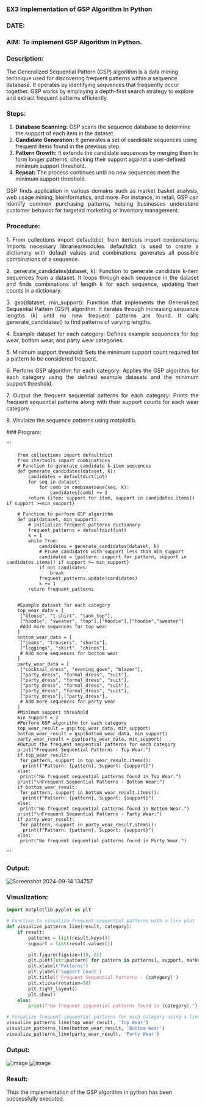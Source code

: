 ### EX3 Implementation of GSP Algorithm In Python
### DATE: 
### AIM: To implement GSP Algorithm In Python.
### Description:
The Generalized Sequential Pattern (GSP) algorithm is a data mining technique used for discovering frequent patterns within a sequence database. It operates by identifying sequences that frequently occur together. GSP works by employing a depth-first search strategy to explore and extract frequent patterns efficiently.
### Steps:
1. <strong>Database Scanning:</strong> GSP scans the sequence database to determine the support of each item in the dataset.
2. <strong>Candidate Generation:</strong> It generates a set of candidate sequences using frequent items found in the previous step.
3. <strong>Pattern Growth:</strong> It extends the candidate sequences by merging them to form longer patterns, checking their support against a user-defined minimum support threshold.
4. <strong>Repeat:</strong> The process continues until no new sequences meet the minimum support threshold.
<p align="justify">
GSP finds application in various domains such as market basket analysis, web usage mining, bioinformatics, and more. For instance, in retail, GSP can identify common purchasing patterns, helping businesses understand customer behavior for targeted marketing or inventory management.
</p>

### Procedure:
<p align="justify">
1. From collections import defaultdict, from itertools import combinations: Imports necessary libraries/modules. defaultdict is
used to create a dictionary with default values and combinations generates all possible combinations of a sequence.</p>
<p align="justify">
2. generate_candidates(dataset, k): Function to generate candidate k-item sequences from a dataset. It loops through each sequence in the
dataset and finds combinations of length k for each sequence, updating their counts in a dictionary.</p>
<p align="justify">
3. gsp(dataset, min_support): Function that implements the Generalized Sequential Pattern (GSP) algorithm. It iterates through increasing
sequence lengths (k) until no new frequent patterns are found. It calls generate_candidates() to find patterns of varying lengths.</p>
<p align="justify">
4. Example dataset for each category: Defines example sequences for top wear, bottom wear, and party wear categories.</p>
<p align="justify">
5. Minimum support threshold: Sets the minimum support count required for a pattern to be considered frequent.</p>
<p align="justify">
6. Perform GSP algorithm for each category: Applies the GSP algorithm for each category using the defined example datasets and the
minimum support threshold.</p>
<p align="justify">
7. Output the frequent sequential patterns for each category: Prints the frequent sequential patterns 
    along with their support counts
for each wear category.</p>
<p align="justify">
8. Visulaize the sequence patterns using matplotlib.
</p>
### Program:

'''

        from collections import defaultdict
        from itertools import combinations
        # Function to generate candidate k-item sequences
        def generate_candidates(dataset, k):
            candidates = defaultdict(int)
            for seq in dataset:
                for comb in combinations(seq, k):
                    candidates[comb] += 1
            return {item: support for item, support in candidates.items() if support >=min_support}
        
        # Function to perform GSP algorithm
        def gsp(dataset, min_support):
            # Initialize frequent patterns dictionary
            frequent_patterns = defaultdict(int)
            k = 1
            while True:
                candidates = generate_candidates(dataset, k)
                # Prune candidates with support less than min_support
                candidates = {pattern: support for pattern, support in candidates.items() if support >= min_support}
                if not candidates:
                    break
                frequent_patterns.update(candidates)
                k += 1
            return frequent_patterns
        
        
        #Example dataset for each category
        top_wear_data = [
         ["blouse", "t-shirt", "tank_top"],
         ["hoodie", "sweater", "top"],["hoodie"],["hoodie","sweater"]
         #Add more sequences for top wear
        ]
        bottom_wear_data = [
         ["jeans", "trousers", "shorts"],
         ["leggings", "skirt", "chinos"],
         # Add more sequences for bottom wear
        ]
        party_wear_data = [
         ["cocktail_dress", "evening_gown", "blazer"],
         ["party_dress", "formal_dress", "suit"],
         ["party_dress", "formal_dress", "suit"],
         ["party_dress", "formal_dress", "suit"],
         ["party_dress", "formal_dress", "suit"],
         ["party_dress"],["party_dress"],
         # Add more sequences for party wear
        ]
        #Minimum support threshold
        min_support = 2
        #Perform GSP algorithm for each category
        top_wear_result = gsp(top_wear_data, min_support)
        bottom_wear_result = gsp(bottom_wear_data, min_support)
        party_wear_result = gsp(party_wear_data, min_support)
        #Output the frequent sequential patterns for each category
        print("Frequent Sequential Patterns - Top Wear:")
        if top_wear_result:
         for pattern, support in top_wear_result.items():
          print(f"Pattern: {pattern}, Support: {support}")
        else:
         print("No frequent sequential patterns found in Top Wear.")
        print("\nFrequent Sequential Patterns - Bottom Wear:")
        if bottom_wear_result:
         for pattern, support in bottom_wear_result.items():
          print(f"Pattern: {pattern}, Support: {support}")
        else:
         print("No frequent sequential patterns found in Bottom Wear.")
        print("\nFrequent Sequential Patterns - Party Wear:")
        if party_wear_result:
         for pattern, support in party_wear_result.items():
          print(f"Pattern: {pattern}, Support: {support}")
        else:
         print("No frequent sequential patterns found in Party Wear.")
'''


### Output:
![Screenshot 2024-09-14 134757](https://github.com/user-attachments/assets/5757a094-e6b9-48ec-a736-0855855bb0a0)

### Visualization:
```python
import matplotlib.pyplot as plt

# Function to visualize frequent sequential patterns with a line plot
def visualize_patterns_line(result, category):
    if result:
        patterns = list(result.keys())
        support = list(result.values())

        plt.figure(figsize=(10, 6))
        plt.plot([str(pattern) for pattern in patterns], support, marker='o', linestyle='-', color='blue')
        plt.xlabel('Patterns')
        plt.ylabel('Support Count')
        plt.title(f'Frequent Sequential Patterns - {category}')
        plt.xticks(rotation=90)
        plt.tight_layout()
        plt.show()
    else:
        print(f"No frequent sequential patterns found in {category}.")

# Visualize frequent sequential patterns for each category using a line plot
visualize_patterns_line(top_wear_result, 'Top Wear')
visualize_patterns_line(bottom_wear_result, 'Bottom Wear')
visualize_patterns_line(party_wear_result, 'Party Wear')
```
### Output:
![image](https://github.com/user-attachments/assets/e35fbeb1-42e5-4ecb-8dd4-cda65b6ae669)
![image](https://github.com/user-attachments/assets/b2d6e2f1-f2c7-4876-a690-06ae71299abc)



### Result:
Thus the implementation of the GSP algorithm in python has been successfully executed.
